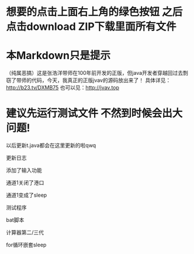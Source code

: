 # 想要的点击上面右上角的绿色按钮 之后点击download ZIP下载里面所有文件 
# 本Markdown只是提示
（纯属恶搞）这是张浩洋带师在100年前开发的正版，但java开发者穿越回过去剽窃了带师的代码，今天，我真正的正版jvav的源码放出来了！
具体详见：http://b23.tv/DXMB75
也可以见：http://jvav.top

# 建议先运行测试文件 不然到时候会出大问题!

以后更新t.java都会在这里更新的啦qwq



更新日志

添加了输入功能

通道1关闭了港口

通道1变成了sleep

测试程序

bat脚本

计算器第二/三代

for循环嵌套sleep
